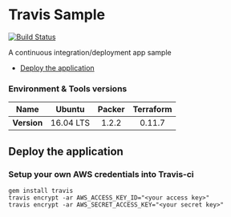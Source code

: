 # Travis Sample

[![Build Status](https://travis-ci.org/benguichard/Travis-sample.svg?branch=master)](https://travis-ci.org/benguichard/Travis-sample)

A continuous integration/deployment app sample

-   [Deploy the application](#deploy-the-application)

### Environment & Tools versions

|   **Name**  |   Ubuntu  | Packer | Terraform |
| :---------: | :-------: | :----: | :-------: |
| **Version** | 16.04 LTS |  1.2.2 |   0.11.7  |

## Deploy the application

### Setup your own AWS credentials into Travis-ci

```shell
gem install travis
travis encrypt -ar AWS_ACCESS_KEY_ID="<your access key>"
travis encrypt -ar AWS_SECRET_ACCESS_KEY="<your secret key>"
```
